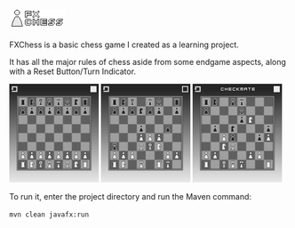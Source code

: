 [<img src="markdown/logo.png">](markdown/logo.png)
------

FXChess is a basic chess game I created as a learning project.

It has all the major rules of chess aside from some endgame aspects, along with a Reset Button/Turn Indicator.

[<img src="markdown/boardStart.png" width=161>](markdown/boardStart.png)
[<img src="markdown/boardMid.png" width=161>](markdown/boardMid.png)
[<img src="markdown/boardEnd.png" width=161>](markdown/boardEnd.png)

To run it, enter the project directory and run the Maven command:

`mvn clean javafx:run`

